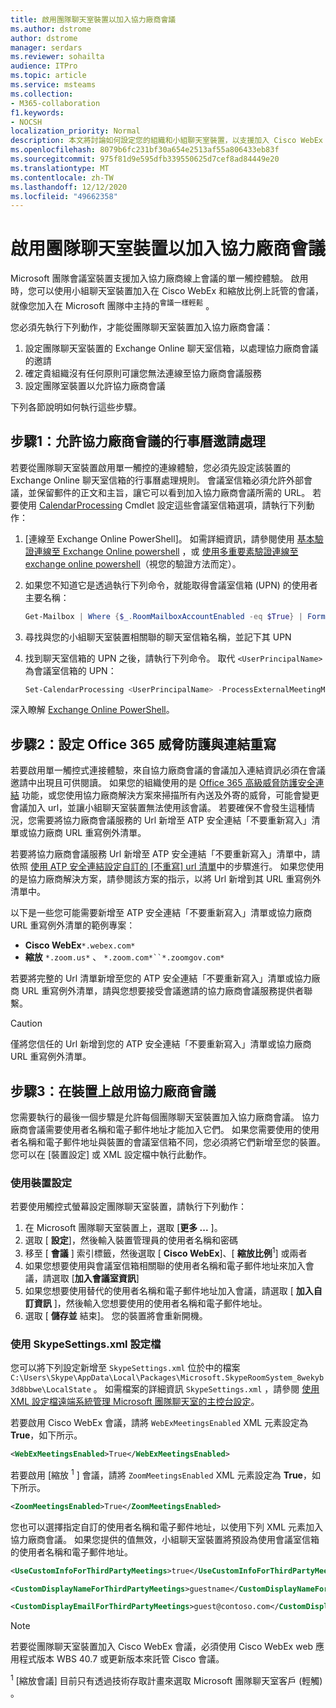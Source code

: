 ```yaml
---
title: 啟用團隊聊天室裝置以加入協力廠商會議
ms.author: dstrome
author: dstrome
manager: serdars
ms.reviewer: sohailta
audience: ITPro
ms.topic: article
ms.service: msteams
ms.collection:
- M365-collaboration
f1.keywords:
- NOCSH
localization_priority: Normal
description: 本文將討論如何設定您的組織和小組聊天室裝置，以支援加入 Cisco WebEx 和縮放的協力廠商會議。
ms.openlocfilehash: 8079b6fc231bf30a654e2513af55a806433eb83f
ms.sourcegitcommit: 975f81d9e595dfb339550625d7cef8ad84449e20
ms.translationtype: MT
ms.contentlocale: zh-TW
ms.lasthandoff: 12/12/2020
ms.locfileid: "49662358"
---
```

# <a name="enable-teams-room-devices-to-join-third-party-meetings"></a>啟用團隊聊天室裝置以加入協力廠商會議

Microsoft 團隊會議室裝置支援加入協力廠商線上會議的單一觸控體驗。 啟用時，您可以使用小組聊天室裝置加入在 Cisco WebEx 和縮放比例上託管的會議，就像您加入在 Microsoft 團隊中主持的<sup>會議一樣輕鬆</sup> 。

您必須先執行下列動作，才能從團隊聊天室裝置加入協力廠商會議：

1. 設定團隊聊天室裝置的 Exchange Online 聊天室信箱，以處理協力廠商會議的邀請
2. 確定貴組織沒有任何原則可讓您無法連線至協力廠商會議服務
3. 設定團隊室裝置以允許協力廠商會議

下列各節說明如何執行這些步驟。

## <a name="step-1-allow-calendar-invite-processing-for-third-party-meetings"></a>步驟1：允許協力廠商會議的行事曆邀請處理

若要從團隊聊天室裝置啟用單一觸控的連線體驗，您必須先設定該裝置的 Exchange Online 聊天室信箱的行事曆處理規則。 會議室信箱必須允許外部會議，並保留郵件的正文和主旨，讓它可以看到加入協力廠商會議所需的 URL。 若要使用 [CalendarProcessing](https://docs.microsoft.com/powershell/module/exchange/set-calendarprocessing?view=exchange-ps.) Cmdlet 設定這些會議室信箱選項，請執行下列動作：

1. [連線至 Exchange Online PowerShell]。 如需詳細資訊，請參閱使用 [基本驗證連線至 Exchange Online powershell](https://docs.microsoft.com/powershell/exchange/connect-to-exchange-online-powershell?view=exchange-ps) ，或 [使用多重要素驗證連線至 exchange online powershell](https://docs.microsoft.com/powershell/exchange/mfa-connect-to-exchange-online-powershell?view=exchange-ps)（視您的驗證方法而定）。

2. 如果您不知道它是透過執行下列命令，就能取得會議室信箱 (UPN) 的使用者主要名稱：

    ```powershell
    Get-Mailbox | Where {$_.RoomMailboxAccountEnabled -eq $True} | Format-Table Name, UserPrincipalName
    ```
3. 尋找與您的小組聊天室裝置相關聯的聊天室信箱名稱，並記下其 UPN

4. 找到聊天室信箱的 UPN 之後，請執行下列命令。 取代 `<UserPrincipalName>` 為會議室信箱的 UPN：

    ```powershell
    Set-CalendarProcessing <UserPrincipalName> -ProcessExternalMeetingMessages $True -DeleteComments $False -DeleteSubject $False
    ```

深入瞭解 [Exchange Online PowerShell](https://docs.microsoft.com/powershell/exchange/exchange-online-powershell?view=exchange-ps)。

## <a name="step-2-configure-office-365-threat-protection-and-link-rewrite"></a>步驟2：設定 Office 365 威脅防護與連結重寫

若要啟用單一觸控式連接體驗，來自協力廠商會議的會議加入連結資訊必須在會議邀請中出現且可供閱讀。 如果您的組織使用的是 [Office 365 高級威脅防護安全連結](https://docs.microsoft.com/microsoft-365/security/office-365-security/atp-safe-links) 功能，或您使用協力廠商解決方案來掃描所有內送及外寄的威脅，可能會變更會議加入 url，並讓小組聊天室裝置無法使用該會議。 若要確保不會發生這種情況，您需要將協力廠商會議服務的 Url 新增至 ATP 安全連結「不要重新寫入」清單或協力廠商 URL 重寫例外清單。

若要將協力廠商會議服務 Url 新增至 ATP 安全連結「不要重新寫入」清單中，請依照 [使用 ATP 安全連結設定自訂的 [不重寫] url 清單](https://docs.microsoft.com/microsoft-365/security/office-365-security/set-up-a-custom-do-not-rewrite-urls-list-with-atp?view=o365-worldwide)中的步驟進行。 如果您使用的是協力廠商解決方案，請參閱該方案的指示，以將 Url 新增到其 URL 重寫例外清單中。

以下是一些您可能需要新增至 ATP 安全連結「不要重新寫入」清單或協力廠商 URL 重寫例外清單的範例專案：

- **Cisco WebEx**`*.webex.com*`
- **縮放** `*.zoom.us*` 、 `*.zoom.com*``*.zoomgov.com*`

若要將完整的 Url 清單新增至您的 ATP 安全連結「不要重新寫入」清單或協力廠商 URL 重寫例外清單，請與您想要接受會議邀請的協力廠商會議服務提供者聯繫。 

> [!CAUTION]
> 僅將您信任的 Url 新增到您的 ATP 安全連結「不要重新寫入」清單或協力廠商 URL 重寫例外清單。

## <a name="step-3-enable-third-party-meetings-on-device"></a>步驟3：在裝置上啟用協力廠商會議

您需要執行的最後一個步驟是允許每個團隊聊天室裝置加入協力廠商會議。 協力廠商會議需要使用者名稱和電子郵件地址才能加入它們。 如果您需要使用的使用者名稱和電子郵件地址與裝置的會議室信箱不同，您必須將它們新增至您的裝置。 您可以在 [裝置設定] 或 XML 設定檔中執行此動作。

### <a name="use-device-settings"></a>使用裝置設定

若要使用觸控式螢幕設定團隊聊天室裝置，請執行下列動作：

1. 在 Microsoft 團隊聊天室裝置上，選取 [**更多 ...** ]。
2. 選取 [ **設定**]，然後輸入裝置管理員的使用者名稱和密碼
3. 移至 [ **會議** ] 索引標籤，然後選取 [ **Cisco WebEx**]、[ **縮放比例**<sup>1</sup>] 或兩者
4. 如果您想要使用與會議室信箱相關聯的使用者名稱和電子郵件地址來加入會議，請選取 [**加入會議室資訊**]
5. 如果您想要使用替代的使用者名稱和電子郵件地址加入會議，請選取 [ **加入自訂資訊** ]，然後輸入您想要使用的使用者名稱和電子郵件地址。
6. 選取 [ **儲存並** 結束]。 您的裝置將會重新開機。

### <a name="use-the-skypesettingsxml-configuration-file"></a>使用 SkypeSettings.xml 設定檔

您可以將下列設定新增至 `SkypeSettings.xml` 位於中的檔案 `C:\Users\Skype\AppData\Local\Packages\Microsoft.SkypeRoomSystem_8wekyb3d8bbwe\LocalState` 。 如需檔案的詳細資訊 `SkypeSettings.xml` ，請參閱 [使用 XML 設定檔遠端系統管理 Microsoft 團隊聊天室的主控台設定](xml-config-file.md)。

若要啟用 Cisco WebEx 會議，請將 `WebExMeetingsEnabled` XML 元素設定為 **True**，如下所示。

```xml
<WebExMeetingsEnabled>True</WebExMeetingsEnabled>
```

若要啟用 [縮放 <sup>1</sup> ] 會議，請將 `ZoomMeetingsEnabled` XML 元素設定為 **True**，如下所示。

```xml
<ZoomMeetingsEnabled>True</ZoomMeetingsEnabled>
```

您也可以選擇指定自訂的使用者名稱和電子郵件地址，以使用下列 XML 元素加入協力廠商會議。 如果您提供的值無效，小組聊天室裝置將預設為使用會議室信箱的使用者名稱和電子郵件地址。

```xml
<UseCustomInfoForThirdPartyMeetings>true</UseCustomInfoForThirdPartyMeetings>

<CustomDisplayNameForThirdPartyMeetings>guestname</CustomDisplayNameForThirdPartyMeetings>

<CustomDisplayEmailForThirdPartyMeetings>guest@contoso.com</CustomDisplayEmailForThirdPartyMeetings>
```

> [!NOTE]
> 若要從團隊聊天室裝置加入 Cisco WebEx 會議，必須使用 Cisco WebEx web 應用程式版本 WBS 40.7 或更新版本來託管 Cisco 會議。

<sup>1</sup> [縮放會議] 目前只有透過技術存取計畫來選取 Microsoft 團隊聊天室客戶 (輕觸) 。
